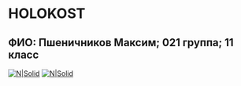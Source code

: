 # HOLOKOST
## ФИО: Пшеничников Максим; 021 группа; 11 класс

[![N|Solid](https://u.livelib.ru/character/1000005196/o/2rtyg1gi/o-o.jpeg)](https://nodesource.com/products/nsolid)
[![N|Solid](https://u.livelib.ru/character/1000005196/o/jmer1ksx/o-o.jpeg)](https://nodesource.com/products/nsolid)
